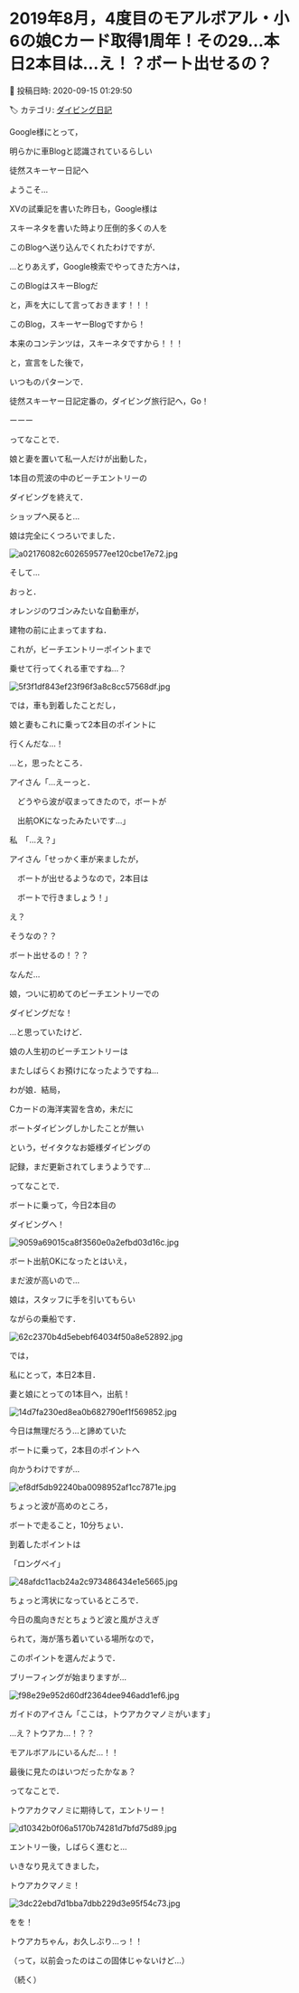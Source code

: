 # 2019年8月，4度目のモアルボアル・小6の娘Cカード取得1周年！その29…本日2本目は…え！？ボート出せるの？

📅 投稿日時: 2020-09-15 01:29:50

🏷️ カテゴリ: [ダイビング日記](ce3a7a8d424d112fce83ee85c81a0e344.md)

Google様にとって，


明らかに車Blogと認識されているらしい


徒然スキーヤー日記へ


ようこそ…





XVの試乗記を書いた昨日も，Google様は


スキーネタを書いた時より圧倒的多くの人を


このBlogへ送り込んでくれたわけですが．





…とりあえず，Google検索でやってきた方へは，


このBlogはスキーBlogだ


と，声を大にして言っておきます！！！


このBlog，スキーヤーBlogですから！


本来のコンテンツは，スキーネタですから！！！





と，宣言をした後で，


いつものパターンで．


徒然スキーヤー日記定番の，ダイビング旅行記へ，Go！





ーーー


ってなことで．


娘と妻を置いて私一人だけが出動した，


1本目の荒波の中のビーチエントリーの


ダイビングを終えて．


ショップへ戻ると…





娘は完全にくつろいでました．




![a02176082c602659577ee120cbe17e72.jpg](images/a02176082c602659577ee120cbe17e72.jpg)







そして…


おっと．


オレンジのワゴンみたいな自動車が，


建物の前に止まってますね．


これが，ビーチエントリーポイントまで


乗せて行ってくれる車ですね…？




![5f3f1df843ef23f96f3a8c8cc57568df.jpg](images/5f3f1df843ef23f96f3a8c8cc57568df.jpg)







では，車も到着したことだし，


娘と妻もこれに乗って2本目のポイントに


行くんだな…！





…と，思ったところ．





アイさん「…えーっと．


　どうやら波が収まってきたので，ボートが


　出航OKになったみたいです…」





私　「…え？」





アイさん「せっかく車が来ましたが，


　ボートが出せるようなので，2本目は


　ボートで行きましょう！」





え？


そうなの？？


ボート出せるの！？？





なんだ…


娘，ついに初めてのビーチエントリーでの


ダイビングだな！


…と思っていたけど．


娘の人生初のビーチエントリーは


またしばらくお預けになったようですね…





わが娘．結局，


Cカードの海洋実習を含め，未だに


ボートダイビングしかしたことが無い


という，ゼイタクなお姫様ダイビングの


記録，まだ更新されてしまうようです…





ってなことで．


ボートに乗って，今日2本目の


ダイビングへ！




![9059a69015ca8f3560e0a2efbd03d16c.jpg](images/9059a69015ca8f3560e0a2efbd03d16c.jpg)







ボート出航OKになったとはいえ，


まだ波が高いので…


娘は，スタッフに手を引いてもらい


ながらの乗船です．




![62c2370b4d5ebebf64034f50a8e52892.jpg](images/62c2370b4d5ebebf64034f50a8e52892.jpg)







では，


私にとって，本日2本目．


妻と娘にとっての1本目へ，出航！




![14d7fa230ed8ea0b682790ef1f569852.jpg](images/14d7fa230ed8ea0b682790ef1f569852.jpg)







今日は無理だろう…と諦めていた


ボートに乗って，2本目のポイントへ


向かうわけですが…




![ef8df5db92240ba0098952af1cc7871e.jpg](images/ef8df5db92240ba0098952af1cc7871e.jpg)







ちょっと波が高めのところ，


ボートで走ること，10分ちょい．


到着したポイントは


「ロングベイ」




![48afdc11acb24a2c973486434e1e5665.jpg](images/48afdc11acb24a2c973486434e1e5665.jpg)







ちょっと湾状になっているところで．


今日の風向きだとちょうど波と風がさえぎ


られて，海が落ち着いている場所なので，


このポイントを選んだようで．


ブリーフィングが始まりますが…




![f98e29e952d60df2364dee946add1ef6.jpg](images/f98e29e952d60df2364dee946add1ef6.jpg)







ガイドのアイさん「ここは，トウアカクマノミがいます」





…え？トウアカ…！？？


モアルボアルにいるんだ…！！


最後に見たのはいつだったかなぁ？





ってなことで．


トウアカクマノミに期待して，エントリー！




![d10342b0f06a5170b74281d7bfd75d89.jpg](images/d10342b0f06a5170b74281d7bfd75d89.jpg)







エントリー後，しばらく進むと…


いきなり見えてきました，


トウアカクマノミ！




![3dc22ebd7d1bba7dbb229d3e95f54c73.jpg](images/3dc22ebd7d1bba7dbb229d3e95f54c73.jpg)




をを！


トウアカちゃん，お久しぶり…っ！！


（って，以前会ったのはこの固体じゃないけど…）





（続く）
